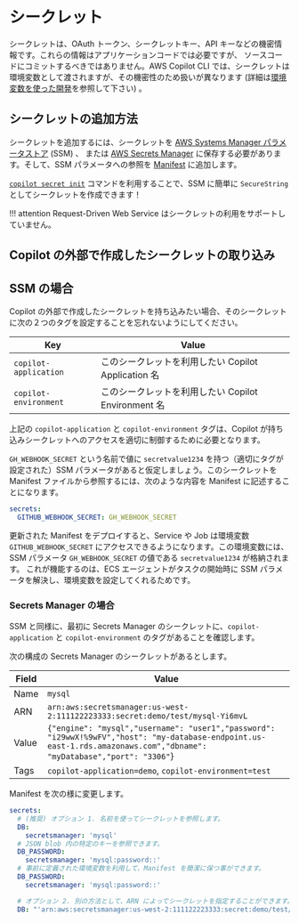 # シークレット

シークレットは、OAuth トークン、シークレットキー、API キーなどの機密情報です。これらの情報はアプリケーションコードでは必要ですが、
ソースコードにコミットするべきではありません。AWS Copilot CLI では、シークレットは環境変数として渡されますが、その機密性のため扱いが異なります
 (詳細は[環境変数を使った開発](../developing/environment-variables.ja.md)を参照して下さい) 。

## シークレットの追加方法

シークレットを追加するには、シークレットを [AWS Systems Manager パラメータストア](https://docs.aws.amazon.com/ja_jp/systems-manager/latest/userguide/systems-manager-parameter-store.html) (SSM) 、
または [AWS Secrets Manager](https://docs.aws.amazon.com/ja_jp/secretsmanager/latest/userguide/intro.html) に保存する必要があります。そして、SSM パラメータへの参照を [Manifest](../manifest/overview.ja.md) に追加します。

[`copilot secret init`](../commands/secret-init.ja.md) コマンドを利用することで、SSM に簡単に `SecureString` としてシークレットを作成できます！

!!! attention
    Request-Driven Web Service はシークレットの利用をサポートしていません。

## Copilot の外部で作成したシークレットの取り込み

## SSM の場合
Copilot の外部で作成したシークレットを持ち込みたい場合、そのシークレットに次の２つのタグを設定することを忘れないようにしてください。

| Key                     | Value                                                       |
| ----------------------- | ----------------------------------------------------------- |
| `copilot-application`   | このシークレットを利用したい Copilot Application 名              |
| `copilot-environment`   | このシークレットを利用したい Copilot Environment 名              |

上記の `copilot-application` と `copilot-environment` タグは、Copilot が持ち込みシークレットへのアクセスを適切に制御するために必要となります。

`GH_WEBHOOK_SECRET` という名前で値に `secretvalue1234` を持つ（適切にタグが設定された）SSM パラメータがあると仮定しましょう。このシークレットを Manifest ファイルから参照するには、次のような内容を Manifest に記述することになります。

```yaml
secrets:                      
  GITHUB_WEBHOOK_SECRET: GH_WEBHOOK_SECRET  
```

更新された Manifest をデプロイすると、Service や Job は環境変数 `GITHUB_WEBHOOK_SECRET` にアクセスできるようになります。この環境変数には、SSM パラメータ `GH_WEBHOOK_SECRET` の値である `secretvalue1234` が格納されます。
これが機能するのは、ECS エージェントがタスクの開始時に SSM パラメータを解決し、環境変数を設定してくれるためです。

### Secrets Manager の場合
SSM と同様に、最初に Secrets Manager のシークレットに、`copilot-application` と `copilot-environment` のタグがあることを確認します。 

次の構成の Secrets Manager のシークレットがあるとします。

| Field  | Value                                                                                                                                                                 |
| ------ | --------------------------------------------------------------------------------------------------------------------------------------------------------------------- |
| Name   | `mysql`                                                                                                                                                     |
| ARN    | `arn:aws:secretsmanager:us-west-2:111122223333:secret:demo/test/mysql-Yi6mvL`                                                                                        |
| Value  | `{"engine": "mysql","username": "user1","password": "i29wwX!%9wFV","host": "my-database-endpoint.us-east-1.rds.amazonaws.com","dbname": "myDatabase","port": "3306"`} |
| Tags   | `copilot-application=demo`, `copilot-environment=test` |


Manifest を次の様に変更します。
```yaml
secrets:
  # (推奨) オプション 1. 名前を使ってシークレットを参照します。
  DB:
    secretsmanager: 'mysql'
  # JSON blob 内の特定のキーを参照できます。
  DB_PASSWORD:
    secretsmanager: 'mysql:password::'
  # 事前に定義された環境変数を利用して、Manifest を簡潔に保つ事ができます。
  DB_PASSWORD:
    secretsmanager: 'mysql:password::'

  # オプション 2. 別の方法として、ARN によってシークレットを指定することができます。
  DB: "'arn:aws:secretsmanager:us-west-2:111122223333:secret:demo/test/mysql-Yi6mvL'"
```
